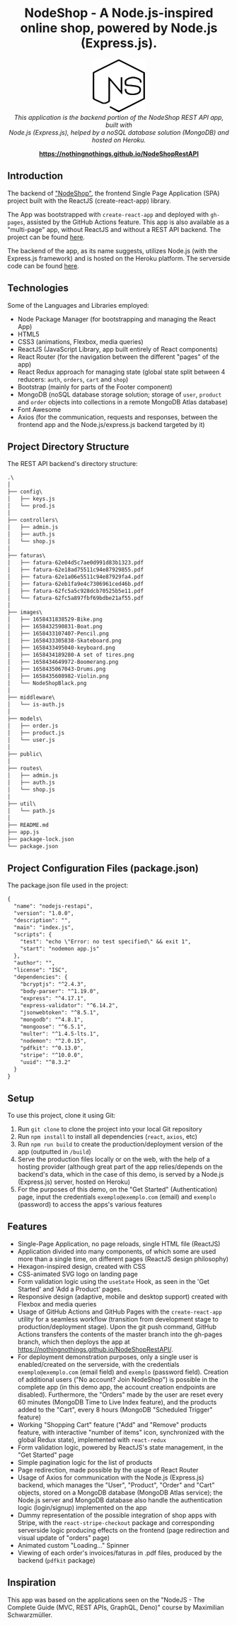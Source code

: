 <h1 align="center">NodeShop - A Node.js-inspired online shop, powered by Node.js (Express.js).</h1>
<p align="center">
  <img src="images/NodeShopBlack.png" alt="NodeShop-logo" width="120px" height="120px"/>
  <br>
  <i>This application is the backend portion of the NodeShop REST API app, built with 
    <br>Node.js (Express.js), helped by a noSQL database solution (MongoDB) and hosted on Heroku.</i>
  <br>
</p>

<p align="center">
  <a href="https://nothingnothings.github.io/NodeShopRestAPI"><strong>https://nothingnothings.github.io/NodeShopRestAPI</strong></a>
  <br>
</p>




## Introduction

The backend of ["NodeShop"](https://github.com/nothingnothings/NodeShopRestAPI), the frontend Single Page Application (SPA) project built with the ReactJS (create-react-app) library.

The App was bootstrapped with `create-react-app` and deployed with `gh-pages`, assisted by the GitHub Actions feature.
This app is also available as a "multi-page" app, without ReactJS and without a REST API backend. The project can be found [here](https://github.com/nothingnothings/NodeShopMultiPageApp).

The backend of the app, as its name suggests, utilizes Node.js (with the Express.js framework) and is hosted on the Heroku platform. The serverside code can be found [here](https://github.com/nothingnothings/NodeShopRestAPIBackend).


 
## Technologies 
 
 Some of the Languages and Libraries employed:
 
 - Node Package Manager (for bootstrapping and managing the React App)
 - HTML5 
 - CSS3 (animations, Flexbox, media queries)
 - ReactJS (JavaScript Library, app built entirely of React components)
 - React Router (for the navigation between the different "pages" of the app)
 - React Redux approach for managing state (global state split between 4 reducers: `auth`, `orders`, `cart` and `shop`)
 - Bootstrap (mainly for parts of the Footer component)
 - MongoDB (noSQL database storage solution; storage of `user`, `product` and `order` objects into collections in a remote MongoDB Atlas database)
 - Font Awesome
 - Axios (for the communication, requests and responses, between the frontend app and the Node.js/express.js backend targeted by it)
 
 
## Project Directory Structure

The REST API backend's directory structure:


```
.\
│
├── config\
│   ├── keys.js
│   └── prod.js
│
├── controllers\
│   ├── admin.js
│   ├── auth.js
│   └── shop.js
│
├── faturas\
│   ├── fatura-62e04d5c7ae0d991d83b1323.pdf
│   ├── fatura-62e18ad75511c94e87929855.pdf
│   ├── fatura-62e1a06e5511c94e87929fa4.pdf
│   ├── fatura-62eb1fa9e4c7306961ced46b.pdf
│   ├── fatura-62fc5a5c928dcb70525b5e11.pdf
│   └── fatura-62fc5a897fbf69bdbe21af55.pdf
│
├── images\
│   ├── 1658431838529-Bike.png
│   ├── 1658432590831-Boat.png
│   ├── 1658433107407-Pencil.png
│   ├── 1658433305838-Skateboard.png
│   ├── 1658433495040-keyboard.png
│   ├── 1658434189280-A set of tires.png
│   ├── 1658434649972-Boomerang.png
│   ├── 1658435067043-Drums.png
│   ├── 1658435608982-Violin.png
│   └── NodeShopBlack.png
│
├── middleware\
│   └── is-auth.js
│
├── models\
│   ├── order.js
│   ├── product.js
│   └── user.js
│
├── public\
│
├── routes\
│   ├── admin.js
│   ├── auth.js
│   └── shop.js
│
├── util\
│   └── path.js
│
├── README.md
├── app.js
├── package-lock.json
└── package.json
```


## Project Configuration Files (package.json)

The package.json file used in the project:

```
{
  "name": "nodejs-restapi",
  "version": "1.0.0",
  "description": "",
  "main": "index.js",
  "scripts": {
    "test": "echo \"Error: no test specified\" && exit 1",
    "start": "nodemon app.js"
  },
  "author": "",
  "license": "ISC",
  "dependencies": {
    "bcryptjs": "^2.4.3",
    "body-parser": "^1.19.0",
    "express": "^4.17.1",
    "express-validator": "^6.14.2",
    "jsonwebtoken": "^8.5.1",
    "mongodb": "^4.8.1",
    "mongoose": "^6.5.1",
    "multer": "^1.4.5-lts.1",
    "nodemon": "^2.0.15",
    "pdfkit": "^0.13.0",
    "stripe": "^10.0.0",
    "uuid": "^8.3.2"
  }
}

```

## Setup 


To use this project, clone it using Git:

1. Run `git clone` to clone the project into your local Git repository
2. Run `npm install` to install all dependencies (`react`, `axios`, etc)
3. Run `npm run build` to create the production/deployment version of the app (outputted in `/build`)
4. Serve the production files locally or on the web, with the help of a hosting provider (although great part of the app relies/depends on the backend's data, which in the case of this demo, is served by a Node.js (Express.js) server, hosted on Heroku)
5. For the purposes of this demo, on the "Get Started" (Authentication) page, input the credentials `exemplo@exemplo.com` (email) and `exemplo` (password) to access the apps's various features


## Features 

- Single-Page Application, no page reloads, single HTML file (ReactJS)
- Application divided into many components, of which some are used more than a single time, on different pages (ReactJS design philosophy)
- Hexagon-inspired design, created with CSS
- CSS-animated SVG logo on landing page
- Form validation logic using the `useState` Hook, as seen in the 'Get Started' and 'Add a Product' pages.
- Responsive design (adaptive, mobile and desktop support) created with Flexbox and media queries
- Usage of GitHub Actions and GitHub Pages with the `create-react-app` utility for a seamless workflow (transition from development stage to production/deployment stage). Upon the git push command, GitHub Actions transfers the contents of the master branch into the gh-pages branch, which then deploys the app at https://nothingnothings.github.io/NodeShopRestAPI/.
- For deployment demonstration purposes, only a single user is enabled/created on the serverside, with the credentials `exemplo@exemplo.com` (email field) and `exemplo` (password field). Creation of additional users ("No account? Join NodeShop") is possible in the complete app (in this demo app, the account creation endpoints are disabled). Furthermore, the "Orders" made by the user are reset every 60 minutes (MongoDB Time to Live Index feature), and the products added to the "Cart", every 8 hours (MongoDB "Scheduled Trigger" feature)
- Working "Shopping Cart" feature ("Add" and "Remove" products feature, with interactive "number of items" icon, synchronized with the global Redux state), implemented with `react-redux`
- Form validation logic, powered by ReactJS's state management, in the "Get Started" page
- Simple pagination logic for the list of products
- Page redirection, made possible by the usage of React Router
- Usage of Axios for communication with the Node.js (Express.js) backend, which manages the "User", "Product", "Order" and "Cart" objects, stored on a MongoDB database (MongoDB Atlas service); the Node.js server and MongoDB database also handle the authentication logic (login/signup) implemented on the app
- Dummy representation of the possible integration of shop apps with Stripe, with the `react-stripe-checkout` package and corresponding serverside logic producing effects on the frontend (page redirection and visual update of "orders" page)
- Animated custom "Loading..." Spinner
- Viewing of each order's invoices/faturas in .pdf files, produced by the backend (`pdfkit` package)


## Inspiration

This app was based on the applications seen on the "NodeJS - The Complete Guide (MVC, REST APIs, GraphQL, Deno)" course by Maximilian Schwarzmüller.
